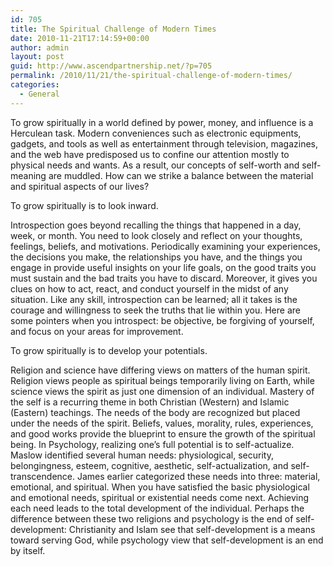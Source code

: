 ```yaml
---
id: 705
title: The Spiritual Challenge of Modern Times
date: 2010-11-21T17:14:59+00:00
author: admin
layout: post
guid: http://www.ascendpartnership.net/?p=705
permalink: /2010/11/21/the-spiritual-challenge-of-modern-times/
categories:
  - General
---
```

To grow spiritually in a world defined by power, money, and influence is a Herculean task. Modern conveniences such as electronic equipments, gadgets, and tools as well as entertainment through television, magazines, and the web have predisposed us to confine our attention mostly to physical needs and wants. As a result, our concepts of self-worth and self-meaning are muddled. How can we strike a balance between the material and spiritual aspects of our lives? 

To grow spiritually is to look inward.

Introspection goes beyond recalling the things that happened in a day, week, or month. You need to look closely and reflect on your thoughts, feelings, beliefs, and motivations. Periodically examining your experiences, the decisions you make, the relationships you have, and the things you engage in provide useful insights on your life goals, on the good traits you must sustain and the bad traits you have to discard. Moreover, it gives you clues on how to act, react, and conduct yourself in the midst of any situation. Like any skill, introspection can be learned; all it takes is the courage and willingness to seek the truths that lie within you. Here are some pointers when you introspect: be objective, be forgiving of yourself, and focus on your areas for improvement.

To grow spiritually is to develop your potentials.

Religion and science have differing views on matters of the human spirit. Religion views people as spiritual beings temporarily living on Earth, while science views the spirit as just one dimension of an individual. Mastery of the self is a recurring theme in both Christian (Western) and Islamic (Eastern) teachings. The needs of the body are recognized but placed under the needs of the spirit. Beliefs, values, morality, rules, experiences, and good works provide the blueprint to ensure the growth of the spiritual being. In Psychology, realizing one’s full potential is to self-actualize. Maslow identified several human needs: physiological, security, belongingness, esteem, cognitive, aesthetic, self-actualization, and self-transcendence. James earlier categorized these needs into three: material, emotional, and spiritual. When you have satisfied the basic physiological and emotional needs, spiritual or existential needs come next. Achieving each need leads to the total development of the individual. Perhaps the difference between these two religions and psychology is the end of self-development: Christianity and Islam see that self-development is a means toward serving God, while psychology view that self-development is an end by itself.